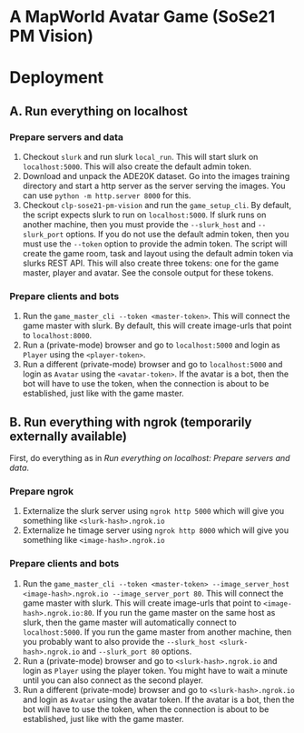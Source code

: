 # A MapWorld Avatar Game (SoSe21 PM Vision)

# Deployment

## A. Run everything on localhost

### Prepare servers and data

1. Checkout `slurk` and run slurk `local_run`. This will start slurk on `localhost:5000`. This will also create the
   default admin token.
1. Download and unpack the ADE20K dataset. Go into the images training directory and start a http server as the server
   serving the images. You can use `python -m http.server 8000` for this.
1. Checkout `clp-sose21-pm-vision` and run the `game_setup_cli`. By default, the script expects slurk to run
   on `localhost:5000`. If slurk runs on another machine, then you must provide the `--slurk_host` and `--slurk_port`
   options. If you do not use the default admin token, then you must use the `--token` option to provide the admin
   token. The script will create the game room, task and layout using the default admin token via slurks REST API. This
   will also create three tokens: one for the game master, player and avatar. See the console output for these tokens.

### Prepare clients and bots

1. Run the `game_master_cli --token <master-token>`. This will connect the game master with slurk. By default, this will
   create image-urls that point to `localhost:8000`.
1. Run a (private-mode) browser and go to `localhost:5000` and login as `Player` using the `<player-token>`.
1. Run a different (private-mode) browser and go to `localhost:5000` and login as `Avatar` using the `<avatar-token>`.
   If the avatar is a bot, then the bot will have to use the token, when the connection is about to be established, just
   like with the game master.

## B. Run everything with ngrok (temporarily externally available)

First, do everything as in *Run everything on localhost: Prepare servers and data*.

### Prepare ngrok

1. Externalize the slurk server using `ngrok http 5000` which will give you something like `<slurk-hash>.ngrok.io`
1. Externalize he timage server using `ngrok http 8000` which will give you something like `<image-hash>.ngrok.io`

### Prepare clients and bots

1. Run the `game_master_cli --token <master-token> --image_server_host <image-hash>.ngrok.io --image_server_port 80`.
   This will connect the game master with slurk. This will create image-urls that point to `<image-hash>.ngrok.io:80`.
   If you run the game master on the same host as slurk, then the game master will automatically connect
   to `localhost:5000`. If you run the game master from another machine, then you probably want to also provide
   the `--slurk_host <slurk-hash>.ngrok.io` and `--slurk_port 80` options.
1. Run a (private-mode) browser and go to `<slurk-hash>.ngrok.io` and login as `Player` using the player token. You
   might have to wait a minute until you can also connect as the second player.
1. Run a different (private-mode) browser and go to `<slurk-hash>.ngrok.io` and login as `Avatar` using the avatar
   token. If the avatar is a bot, then the bot will have to use the token, when the connection is about to be
   established, just like with the game master.